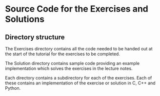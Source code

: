 Source Code for the Exercises and Solutions
==========================================



Directory structure
-------------------

The Exercises directory contains all the code
needed to be handed out at the start of the
tutorial for the exercises to be completed.

The Solution directory contains sample code
providing an example implementation which
solves the exercises in the lecture notes.

Each directory contains a subdirectory for
each of the exercises. Each of these contains
an implementation of the exercise or solution
in C, C++ and Python.
